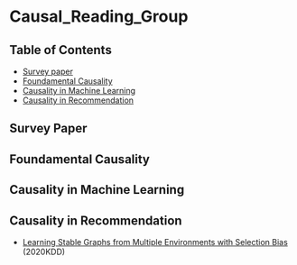 # Causal_Reading_Group

## Table of Contents
- [Survey paper](#survey-paper)
- [Foundamental Causality](#foundamental-causality)
- [Causality in Machine Learning](#causality-in-machine-learning)
- [Causality in Recommendation](#causality-in-recommendation)


## Survey Paper

## Foundamental Causality

## Causality in Machine Learning

## Causality in Recommendation
- [Learning Stable Graphs from Multiple Environments with Selection Bias](https://dl.acm.org/doi/abs/10.1145/3394486.3403270) (2020KDD)
